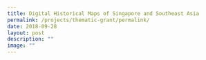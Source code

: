 ```yaml
---
title: Digital Historical Maps of Singapore and Southeast Asia
permalink: /projects/thematic-grant/permalink/
date: 2018-09-28
layout: post
description: ""
image: ""
---
```

